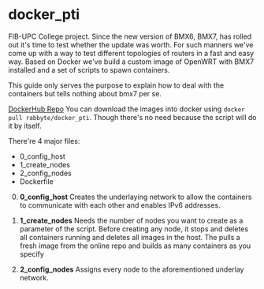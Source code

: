# docker_pti

FIB-UPC College project. 
Since the new version of BMX6, BMX7, has rolled out it's time to test whether the update was worth.
For such manners we've come up with a way to test different topologies of routers in a fast and easy way. 
Based on Docker we've build a custom image of OpenWRT with BMX7 installed and a set of scripts to spawn containers.

This guide only serves the purpose to explain how to deal with the containers but tells nothing about bmx7 per se.

[DockerHub Repo](https://hub.docker.com/r/rabbyte/docker_pti/) You can download the images into docker using `docker pull rabbyte/docker_pti`.
Though there's no need because the script will do it by itself.

There're 4 major files:
* 0_config_host
* 1_create_nodes
* 2_config_nodes
* Dockerfile

0. **0_config_host**
  Creates the underlaying network to allow the containers to communicate with each other and enables IPv6 addresses.
  
1. **1_create_nodes**
  Needs the number of nodes you want to create as a parameter of the script. Before creating any node, it stops and deletes all containers running and deletes all images in the host. The pulls a fresh image from the online repo and builds as many containers as you specify

2. **2_config_nodes**
  Assigns every node to the aforementioned underlay network.
